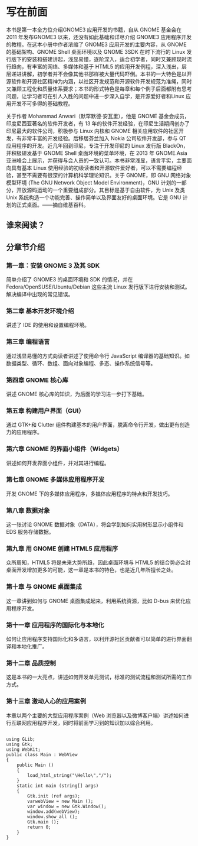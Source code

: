 # 写在前面 #

本书是第一本全方位介绍GNOME3 应用开发的书籍，自从 GNOME 基金会在 2011 年发布GNOME3 以来，还没有如此基础和详尽介绍 GNOME3 应用程序开发的教程。在这本小册中作者浓缩了 GNOME3 应用开发的主要内容，从 GNOME 的基础架构、GNOME Shell 桌面环境以及 GNOME 3SDK 在时下流行的 Linux 发行版下的安装和搭建讲起，浅显易懂，逐阶深入，适合初学者，同时又兼顾现时流行趋向，有丰富的网络、多媒体和基于 HTML5 的应用开发例程，深入浅出，层层递进讲解，初学者并不会像其他书那样被大量代码吓倒。本书的一大特色是以开源软件和开源社区精神为内涵，以社区开发规范和开源软件开发规范为准绳，同时又兼顾工程化和质量体系要求；本书的形式特色是每章和每个例子后面都附有思考问题，让学习者可在引人入胜的问题中进一步深入自学，是开源爱好者和Linux 应用开发不可多得的基础教程。

关于作者 Mohammad Anwari（默罕默德·安瓦里），他是 GNOME 基金会成员，印度尼西亚著名的软件开发者，有 13 年的软件开发经验，在印尼生活期间创办了印尼最大的软件公司，积极参与 Linux 内核和 GNOME 相关应用软件的社区开发，有非常丰富的开发经验。后移居芬兰加入 Nokia 公司软件开发部，参与 QT 应用程序的开发。近几年回到印尼，专注于开发印尼的 Linux 发行版 BlackOn，并积极研发基于 GNOME Shell 桌面环境的菜单环境，在 2013 年 GNOME.Asia 亚洲峰会上展示，并获得与会人员的一致认可。本书非常浅显，语言平实，主要面向具有基本 Linux 使用经验的初级读者和开源软件爱好者，可以不需要编程经验，甚至不需要有很深的计算机科学理论知识。关于 GNOME，即 GNU 网络对象模型环境 (The GNU Network Object Model Environment)，GNU 计划的一部分，开放源码运动的一个重要组成部分。其目标是基于自由软件，为 Unix 及类 Unix 系统构造一个功能完善、操作简单以及界面友好的桌面环境。它是 GNU 计划的正式桌面。——摘自维基百科。

## 谁来阅读？ ##

## 分章节介绍 ##

### 第一章：安装 GNOME 3 及其 SDK

简单介绍了 GNOME3 的桌面环境和 SDK 的情况，并在 Fedora/OpenSUSE/Ubuntu/Debian 这些主流 Linux 发行版下进行安装和测试。解决编译中出现的常见错误。

### 第二章 基本开发环境介绍

讲述了 IDE 的使用和设置编程环境。

### 第三章 编程语言

通过浅显易懂的方式向读者讲述了使用命令行 JavaScript 编译器的基础知识。如数据类型、循环、数组、面向对象编程、多态、操作系统信号等。

### 第四章 GNOME 核心库

讲述 GNOME 核心库的知识，为后面的学习进一步打下基础。

### 第五章 构建用户界面（GUI）

通过 GTK+和 Clutter 组件构建基本的用户界面，脱离命令行开发，做出更有创造力的应用程序。

### 第六章 GNOME 的界面小组件（Widgets）

讲述如何开发界面小组件，并对其进行编程。

### 第七章 GNOME 多媒体应用程序开发

开发 GNOME 下的多媒体应用程序，多媒体应用程序的特点和开发技巧。

### 第八章 数据对象

这一张讨论 GNOME 数据对象（DATA），将会学到如何实用树形显示小组件和 EDS 服务存储数据。

### 第九章 用 GNOME 创建 HTML5 应用程序

众所周知，HTML5 将是未来大势所趋，因此桌面环境与 HTML5 的结合势必会对桌面开发增加更多的可能，这一章是本书的特色，也是近几年所擅长之处。

### 第十章 与 GNOME 桌面集成

这一章讲到如何与 GNOME 桌面集成起来，利用系统资源，比如 D-bus 来优化应用程序开发。

### 第十一章 应用程序的国际化与本地化

如何让应用程序支持国际化和多语言，以利开源社区贡献者可以简单的进行界面翻译和本地化推广。

### 第十二章 品质控制

这是本书的一大亮点，讲述如何开发单元测试，标准的测试流程和测试所需的工作方式。

### 第十三章 激动人心的应用案例

本章以两个主要的大型应用程序案例（Web 浏览器以及微博客户端）讲述如何进行互联网应用程序开发，同时将前面学习到的知识加以综合利用。

<code>
using GLib;
using Gtk;
using WebKit;
public class Main : WebView
{
    public Main ()
    {
        load_html_string("\<h1\>Hello\</h1\>","/");
    }
    static int main (string[] args)
    {
        Gtk.init (ref args);
        varwebView = new Main ();
        var window = new Gtk.Window();
        window.add(webView);
        window.show_all ();
        Gtk.main ();
        return 0;
    }
}
</code>


